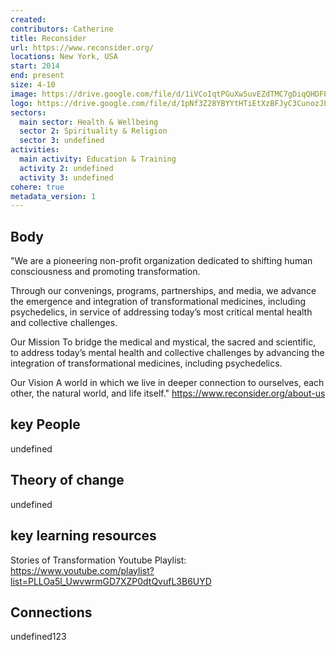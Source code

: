 ```yaml
---
created:
contributors: Catherine
title: Reconsider
url: https://www.reconsider.org/
locations: New York, USA
start: 2014
end: present
size: 4-10
image: https://drive.google.com/file/d/1iVCoIqtPGuXw5uvEZdTMC7gDiqQHDFPl/view?usp=drive_link
logo: https://drive.google.com/file/d/1pNf3Z28YBYYtHTiEtXzBFJyC3CunozJL/view?usp=drive_link
sectors:
  main sector: Health & Wellbeing
  sector 2: Spirituality & Religion
  sector 3: undefined
activities: 
  main activity: Education & Training
  activity 2: undefined
  activity 3: undefined
cohere: true
metadata_version: 1
---
```



## Body

"We are a pioneering non-profit organization dedicated to shifting human consciousness and promoting transformation.

Through our convenings, programs, partnerships, and media, we advance the emergence and integration of transformational medicines, including psychedelics, in service of addressing today’s most critical mental health and collective challenges.

Our Mission
To bridge the medical and mystical, the sacred and scientific, to address today’s mental health and collective challenges by advancing the integration of transformational medicines, including psychedelics.

Our Vision
A world in which we live in deeper connection to ourselves, each other, the natural world, and life itself."
https://www.reconsider.org/about-us 

## key People

undefined

## Theory of change

undefined

## key learning resources

Stories of Transformation Youtube Playlist: https://www.youtube.com/playlist?list=PLLOa5l_UwvwrmGD7XZP0dtQvufL3B6UYD 

## Connections

undefined123

